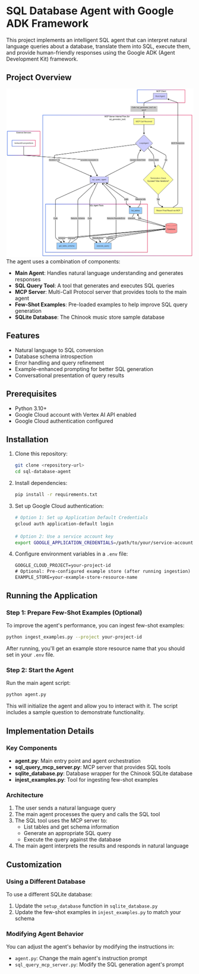 # SQL Database Agent with Google ADK Framework

This project implements an intelligent SQL agent that can interpret natural language queries about a database, translate them into SQL, execute them, and provide human-friendly responses using the Google ADK (Agent Development Kit) framework.

## Project Overview
![Diagram](sc.png)
The agent uses a combination of components:

- **Main Agent**: Handles natural language understanding and generates responses
- **SQL Query Tool**: A tool that generates and executes SQL queries
- **MCP Server**: Multi-Call Protocol server that provides tools to the main agent
- **Few-Shot Examples**: Pre-loaded examples to help improve SQL query generation
- **SQLite Database**: The Chinook music store sample database

## Features

- Natural language to SQL conversion
- Database schema introspection
- Error handling and query refinement
- Example-enhanced prompting for better SQL generation
- Conversational presentation of query results

## Prerequisites

- Python 3.10+
- Google Cloud account with Vertex AI API enabled
- Google Cloud authentication configured

## Installation

1. Clone this repository:
   ```bash
   git clone <repository-url>
   cd sql-database-agent
   ```

2. Install dependencies:
   ```bash
   pip install -r requirements.txt
   ```

3. Set up Google Cloud authentication:
   ```bash
   # Option 1: Set up Application Default Credentials
   gcloud auth application-default login

   # Option 2: Use a service account key
   export GOOGLE_APPLICATION_CREDENTIALS=/path/to/your/service-account-key.json
   ```

4. Configure environment variables in a `.env` file:
   ```
   GOOGLE_CLOUD_PROJECT=your-project-id
   # Optional: Pre-configured example store (after running ingestion)
   EXAMPLE_STORE=your-example-store-resource-name
   ```

## Running the Application

### Step 1: Prepare Few-Shot Examples (Optional)

To improve the agent's performance, you can ingest few-shot examples:

```bash
python ingest_examples.py --project your-project-id
```

After running, you'll get an example store resource name that you should set in your `.env` file.

### Step 2: Start the Agent

Run the main agent script:

```bash
python agent.py
```

This will initialize the agent and allow you to interact with it. The script includes a sample question to demonstrate functionality.

## Implementation Details

### Key Components

- **agent.py**: Main entry point and agent orchestration
- **sql_query_mcp_server.py**: MCP server that provides SQL tools
- **sqlite_database.py**: Database wrapper for the Chinook SQLite database
- **injest_examples.py**: Tool for ingesting few-shot examples

### Architecture

1. The user sends a natural language query
2. The main agent processes the query and calls the SQL tool
3. The SQL tool uses the MCP server to:
   - List tables and get schema information
   - Generate an appropriate SQL query
   - Execute the query against the database
4. The main agent interprets the results and responds in natural language

## Customization

### Using a Different Database

To use a different SQLite database:

1. Update the `setup_database` function in `sqlite_database.py`
2. Update the few-shot examples in `injest_examples.py` to match your schema

### Modifying Agent Behavior

You can adjust the agent's behavior by modifying the instructions in:

- `agent.py`: Change the main agent's instruction prompt
- `sql_query_mcp_server.py`: Modify the SQL generation agent's prompt